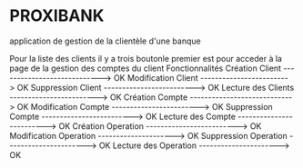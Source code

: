 # PROXIBANK
application de gestion de la clientèle d'une banque

Pour la liste des clients il y a trois boutonle premier est pour acceder à la page de la gestion des comptes du client
Fonctionnalités
Création Client ----------------------------> OK
Modification Client ------------------------> OK
Suppression Client -------------------------> OK
Lecture des Clients ------------------------> OK
Création Compte ----------------------------> OK
Modification Compte ------------------------> OK
Suppression Compte -------------------------> OK
Lecture des Compte -------------------------> OK
Création Operation -------------------------> OK
Modification Operation ---------------------> OK
Suppression Operation ----------------------> OK
Lecture des Operation ----------------------> OK
